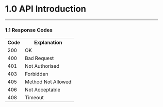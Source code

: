 1.0 API Introduction
====================
____________________

### 1.1 Response Codes

<table>
 <tr><th class="heading">   Code </th><th>            Explanation         </th></tr>
 <tr><td class="data">   200  </td><td>            OK                  </td></tr>
 <tr><td>   400  </td><td>            Bad Request         </td></tr>
 <tr><td>   401  </td><td>            Not Authorised      </td></tr>
 <tr><td>   403  </td><td>            Forbidden           </td></tr>
 <tr><td>   405  </td><td>            Method Not Allowed  </td></tr>
 <tr><td>   406  </td><td>            Not Acceptable      </td></tr>
 <tr><td>   408  </td><td>            Timeout             </td></tr>
</table>


